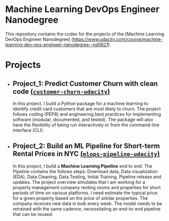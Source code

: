# Machine Learning DevOps Engineer Nanodegree

This repository contains the codes for the projects of the [Machine Learning DevOps Engineer Nanodegree] 
(https://www.udacity.com/course/machine-learning-dev-ops-engineer-nanodegree--nd0821).


# Projects

- ## **Project_1: Predict Customer Churn with clean code [(`customer-churn-udacity`)](https://github.com/lamartine-sl/MLOps-Udacity/tree/customer-churn-udacity)**</br>

    In this project, I build a Python package for a machine learning to identify credit card customers that are most likely to churn. The project follows coding (PEP8) and engineering best practices for implementing software (modular, documented, and tested). The package will also have the flexibility of being run interactively or from the command-line interface (CLI).</br>


- ## **Project_2: Build an ML Pipeline for Short-term Rental Prices in NYC [(`mlops-pipeline-udacity`)](https://github.com/lamartine-sl/MLOps-Udacity/tree/mlops-pipeline-udacity)**</br>

    In this project, I build a **Machine Learning Pipeline** end to end. The Pipeline contains the follows steps: Download data, Data visualization (EDA), Data Cleaning, Data Testing, Initial Training, Pipeline release and updates. The project overview simulates that I am working for a property management company renting rooms and properties for short periods of time on various platforms. I need estimate the typical price for a given property based on the price of similar properties. The company receives new data in bulk every week. The model needs to be retrained with the same cadence, necessitating an end-to-end pipeline that can be reused.</br>